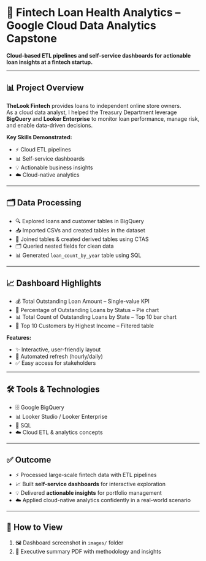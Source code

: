 # 💼 Fintech Loan Health Analytics – Google Cloud Data Analytics Capstone

**Cloud-based ETL pipelines and self-service dashboards for actionable loan insights at a fintech startup.**

---

## 📊 Project Overview
**TheLook Fintech** provides loans to independent online store owners.  
As a cloud data analyst, I helped the Treasury Department leverage **BigQuery** and **Looker Enterprise** to monitor loan performance, manage risk, and enable data-driven decisions.

**Key Skills Demonstrated:**  
- ⚡ Cloud ETL pipelines  
- 📊 Self-service dashboards  
- 💡 Actionable business insights  
- ☁️ Cloud-native analytics  

---

## 🗂️ Data Processing
- 🔍 Explored loans and customer tables in BigQuery  
- 📥 Imported CSVs and created tables in the dataset  
- 🔗 Joined tables & created derived tables using CTAS  
- 🗂️ Queried nested fields for clean data  
- 📊 Generated `loan_count_by_year` table using SQL  

---

## 📈 Dashboard Highlights
- 💰 Total Outstanding Loan Amount – Single-value KPI  
- 🥧 Percentage of Outstanding Loans by Status – Pie chart  
- 📊 Total Count of Outstanding Loans by State – Top 10 bar chart  
- 👑 Top 10 Customers by Highest Income – Filtered table  

**Features:**  
- ✨ Interactive, user-friendly layout  
- 🔄 Automated refresh (hourly/daily)  
- ✅ Easy access for stakeholders  

---

## 🛠️ Tools & Technologies
- 🗄️ Google BigQuery  
- 📊 Looker Studio / Looker Enterprise  
- 📝 SQL    
- ☁️ Cloud ETL & analytics concepts  

---

## ✅ Outcome
- ⚡ Processed large-scale fintech data with ETL pipelines  
- 📈 Built **self-service dashboards** for interactive exploration  
- 💡 Delivered **actionable insights** for portfolio management  
- ☁️ Applied cloud-native analytics confidently in a real-world scenario  

---

## 👀 How to View
1. 🖼️ Dashboard screenshot in `images/` folder  
2. 📄 Executive summary PDF with methodology and insights
